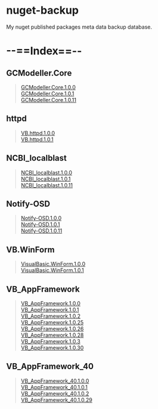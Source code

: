# nuget-backup
My nuget published packages meta data backup database.
# __--==Index==--__
## GCModeller.Core
>[GCModeller.Core.1.0.0](https://github.com/xieguigang/nuget-backup/tree/master/nuget//GCModeller.Core/GCModeller.Core.1.0.0.md)<br />
>[GCModeller.Core.1.0.1](https://github.com/xieguigang/nuget-backup/tree/master/nuget//GCModeller.Core/GCModeller.Core.1.0.1.md)<br />
>[GCModeller.Core.1.0.11](https://github.com/xieguigang/nuget-backup/tree/master/nuget//GCModeller.Core/GCModeller.Core.1.0.11.md)<br />

## httpd
>[VB.httpd.1.0.0](https://github.com/xieguigang/nuget-backup/tree/master/nuget//httpd/VB.httpd.1.0.0.md)<br />
>[VB.httpd.1.0.1](https://github.com/xieguigang/nuget-backup/tree/master/nuget//httpd/VB.httpd.1.0.1.md)<br />

## NCBI_localblast
>[NCBI_localblast.1.0.0](https://github.com/xieguigang/nuget-backup/tree/master/nuget//NCBI_localblast/NCBI_localblast.1.0.0.md)<br />
>[NCBI_localblast.1.0.1](https://github.com/xieguigang/nuget-backup/tree/master/nuget//NCBI_localblast/NCBI_localblast.1.0.1.md)<br />
>[NCBI_localblast.1.0.11](https://github.com/xieguigang/nuget-backup/tree/master/nuget//NCBI_localblast/NCBI_localblast.1.0.11.md)<br />

## Notify-OSD
>[Notify-OSD.1.0.0](https://github.com/xieguigang/nuget-backup/tree/master/nuget//Notify-OSD/Notify-OSD.1.0.0.md)<br />
>[Notify-OSD.1.0.1](https://github.com/xieguigang/nuget-backup/tree/master/nuget//Notify-OSD/Notify-OSD.1.0.1.md)<br />
>[Notify-OSD.1.0.11](https://github.com/xieguigang/nuget-backup/tree/master/nuget//Notify-OSD/Notify-OSD.1.0.11.md)<br />

## VB.WinForm
>[VisualBasic.WinForm.1.0.0](https://github.com/xieguigang/nuget-backup/tree/master/nuget//VB.WinForm/VisualBasic.WinForm.1.0.0.md)<br />
>[VisualBasic.WinForm.1.0.1](https://github.com/xieguigang/nuget-backup/tree/master/nuget//VB.WinForm/VisualBasic.WinForm.1.0.1.md)<br />

## VB_AppFramework
>[VB_AppFramework.1.0.0](https://github.com/xieguigang/nuget-backup/tree/master/nuget//VB_AppFramework/VB_AppFramework.1.0.0.md)<br />
>[VB_AppFramework.1.0.1](https://github.com/xieguigang/nuget-backup/tree/master/nuget//VB_AppFramework/VB_AppFramework.1.0.1.md)<br />
>[VB_AppFramework.1.0.2](https://github.com/xieguigang/nuget-backup/tree/master/nuget//VB_AppFramework/VB_AppFramework.1.0.2.md)<br />
>[VB_AppFramework.1.0.25](https://github.com/xieguigang/nuget-backup/tree/master/nuget//VB_AppFramework/VB_AppFramework.1.0.25.md)<br />
>[VB_AppFramework.1.0.26](https://github.com/xieguigang/nuget-backup/tree/master/nuget//VB_AppFramework/VB_AppFramework.1.0.26.md)<br />
>[VB_AppFramework.1.0.28](https://github.com/xieguigang/nuget-backup/tree/master/nuget//VB_AppFramework/VB_AppFramework.1.0.28.md)<br />
>[VB_AppFramework.1.0.3](https://github.com/xieguigang/nuget-backup/tree/master/nuget//VB_AppFramework/VB_AppFramework.1.0.3.md)<br />
>[VB_AppFramework.1.0.30](https://github.com/xieguigang/nuget-backup/tree/master/nuget//VB_AppFramework/VB_AppFramework.1.0.30.md)<br />

## VB_AppFramework_40
>[VB_AppFramework_40.1.0.0](https://github.com/xieguigang/nuget-backup/tree/master/nuget//VB_AppFramework_40/VB_AppFramework_40.1.0.0.md)<br />
>[VB_AppFramework_40.1.0.1](https://github.com/xieguigang/nuget-backup/tree/master/nuget//VB_AppFramework_40/VB_AppFramework_40.1.0.1.md)<br />
>[VB_AppFramework_40.1.0.2](https://github.com/xieguigang/nuget-backup/tree/master/nuget//VB_AppFramework_40/VB_AppFramework_40.1.0.2.md)<br />
>[VB_AppFramework_40.1.0.29](https://github.com/xieguigang/nuget-backup/tree/master/nuget//VB_AppFramework_40/VB_AppFramework_40.1.0.29.md)<br />

